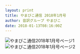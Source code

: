 ```yaml
---
layout: print
title: やまびこ通信 2018年1月号
author: 音訳グループ やまびこ
date: 2018-01-13T08:16:00Z
---
```

<script type="text/javascript">
//<![CDATA[
$(document).ready(function(){

	new jPlayerPlaylist({
		jPlayer: "#jquery_jplayer_1",
		cssSelectorAncestor: "#jp_container_1"
	}, [
		{
			title:"やまびこ通信2018年1月号",
			mp3:"./media/tusin201801/sound0001.mp3",
			oga:"./media/tusin201801/sound0001.ogg"
		},
		{
			title:"〈12月活動報告〉",
			mp3:"./media/tusin201801/sound0002.mp3",
			oga:"./media/tusin201801/sound0002.ogg"
		},
		{
			title:"〈1月活動予定〉",
			mp3:"./media/tusin201801/sound0003.mp3",
			oga:"./media/tusin201801/sound0003.ogg"
		},
		{
			title:"〈録音図書作成〉",
			mp3:"./media/tusin201801/sound0004.mp3",
			oga:"./media/tusin201801/sound0004.ogg"
		},
		{
			title:"〈対面音訳〉",
			mp3:"./media/tusin201801/sound0005.mp3",
			oga:"./media/tusin201801/sound0005.ogg"
		},
		{
			title:"〈十条台句会〉",
			mp3:"./media/tusin201801/sound0006.mp3",
			oga:"./media/tusin201801/sound0006.ogg"
		},
		{
			title:"新入会員から",
			mp3:"./media/tusin201801/sound0007.mp3",
			oga:"./media/tusin201801/sound0007.ogg"
		},
		{
			title:"Let's try!!",
			mp3:"./media/tusin201801/sound0008.mp3",
			oga:"./media/tusin201801/sound0008.ogg"
		},
		{
			title:"終わり",
			mp3:"./media/tusin201801/sound0009.mp3",
			oga:"./media/tusin201801/sound0009.ogg"
		}
	], {
		playlistOptions: {
 		   autoPlay: true
    		},
		swfPath: "./jPlayer-2.9.2/dist/jplayer",
		supplied: "oga, mp3",
		wmode: "window",
		useStateClassSkin: true,
		autoBlur: false,
		smoothPlayBar: true,
		keyEnabled: true
	});
$("#jquery_jplayer_1").jPlayer("volume", 1);
});
//]]>
</script>
<div>
<img src="media/tusin201801-1.png" alt="やまびこ通信2018年1月号ページ1" srcset="media/tusin201801-1.svg" />
</div>
<div>
<img src="media/tusin201801-2.png" alt="やまびこ通信2018年1月号ページ2" srcset="media/tusin201801-2.svg" />
</div>

